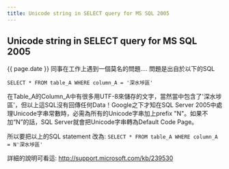 ```yaml
---
title: Unicode string in SELECT query for MS SQL 2005
---
```


## Unicode string in SELECT query for MS SQL 2005

{{ page.date }} 同事在工作上遇到一個莫名的問題....
問題是出自於以下的SQL

`SELECT * FROM table_A WHERE column_A = '深水埗區'`

在Table_A的Column_A中有很多用UTF-8來儲存的文字，當然當中包含了'深水埗區'，但以上這SQL沒有回傳任何Data！Google之下才知在SQL Server 2005中處理Unicode字串常數時，必需為所有的Unicode字串加上prefix "N"。如果不加“N”的話，SQL Server就會把Unicode字串轉為Default Code Page。

所以要把以上的SQL statement 改為:
`SELECT * FROM table_A WHERE column_A = N'深水埗區'`

詳細的說明可看這:
http://support.microsoft.com/kb/239530
